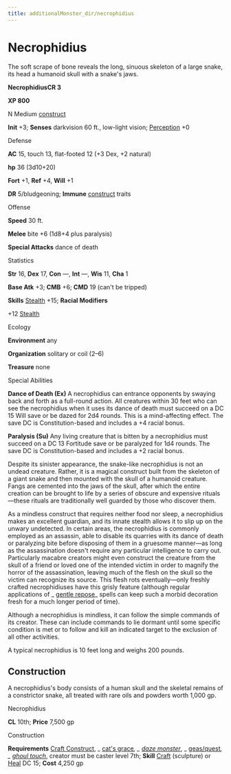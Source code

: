 ```yaml
---
title: additionalMonster_dir/necrophidius
---
```

# Necrophidius

The soft scrape of bone reveals the long, sinuous skeleton of a large snake, its head a humanoid skull with a snake's jaws.

**NecrophidiusCR 3**

**XP 800**

N Medium [construct](monsters/creatureTypes#_construct)

**Init** +3; **Senses** darkvision 60 ft., low-light vision; [Perception](additionalMonster_dir/../skill_dir/perception#_perception) +0

Defense

**AC** 15, touch 13, flat-footed 12 (+3 Dex, +2 natural)

**hp** 36 (3d10+20)

**Fort** +1, **Ref** +4, **Will** +1

**DR** 5/bludgeoning; **Immune** [construct](monster_dir/creatureTypes#_construct) traits

Offense

**Speed** 30 ft.

**Melee** bite +6 (1d8+4 plus paralysis)

**Special Attacks** dance of death

Statistics

**Str** 16, **Dex** 17, **Con** —, **Int** —, **Wis** 11, **Cha** 1

**Base Atk** +3; **CMB** +6; **CMD** 19 (can't be tripped)

**Skills** [Stealth](additionalMonsters/../skill_dir/stealth#_stealth) +15; **Racial Modifiers**

+12 [Stealth](additionalMonsters/../skill_dir/stealth#_stealth)

Ecology

**Environment** any

**Organization** solitary or coil (2–6)

**Treasure** none

Special Abilities

**Dance of Death (Ex)** A necrophidius can entrance opponents by swaying back and forth as a full-round action. All creatures within 30 feet who can see the necrophidius when it uses its dance of death must succeed on a DC 15 Will save or be dazed for 2d4 rounds. This is a mind-affecting effect. The save DC is Constitution-based and includes a +4 racial bonus.

**Paralysis (Su)** Any living creature that is bitten by a necrophidius must succeed on a DC 13 Fortitude save or be paralyzed for 1d4 rounds. The save DC is Constitution-based and includes a +2 racial bonus.

Despite its sinister appearance, the snake-like necrophidius is not an undead creature. Rather, it is a magical construct built from the skeleton of a giant snake and then mounted with the skull of a humanoid creature. Fangs are cemented into the jaws of the skull, after which the entire creation can be brought to life by a series of obscure and expensive rituals—these rituals are traditionally well guarded by those who discover them.

As a mindless construct that requires neither food nor sleep, a necrophidius makes an excellent guardian, and its innate stealth allows it to slip up on the unwary undetected. In certain areas, the necrophidius is commonly employed as an assassin, able to disable its quarries with its dance of death or paralyzing bite before disposing of them in a gruesome manner—as long as the assassination doesn't require any particular intelligence to carry out. Particularly macabre creators might even construct the creature from the skull of a friend or loved one of the intended victim in order to magnify the horror of the assassination, leaving much of the flesh on the skull so the victim can recognize its source. This flesh rots eventually—only freshly crafted necrophidiuses have this grisly feature (although regular applications of _ [gentle repose](additionalMonsters/../spell_dir/gentleRepose#_gentle-repose)_ spells can keep such a morbid decoration fresh for a much longer period of time).

Although a necrophidius is mindless, it can follow the simple commands of its creator. These can include commands to lie dormant until some specific condition is met or to follow and kill an indicated target to the exclusion of all other activities.

A typical necrophidius is 10 feet long and weighs 200 pounds.

## Construction

A necrophidius's body consists of a human skull and the skeletal remains of a constrictor snake, all treated with rare oils and powders worth 1,000 gp.

Necrophidius

**CL** 10th; **Price** 7,500 gp

Construction

**Requirements** [Craft Construct](additionalMonsters/../monster_dir/monsterFeats#_craft-construct), _ [cat's grace](additionalMonsters/../spell_dir/catSGrace#_cat-s-grace)_, _ [daze monster](additionalMonsters/../spell_dir/dazeMonster#_daze-monster)_, _ [geas/quest](additionalMonster_dir/../spell_dir/geasQuest#_geas-quest)_, _ [ghoul touch](additionalMonsters/../spell_dir/ghoulTouch#_ghoul-touch)_, creator must be caster level 7th; **Skill** [Craft](additionalMonsters/../skill_dir/craft#_craft) (sculpture) or [Heal](additionalMonsters/../skill_dir/heal#_heal) DC 15; **Cost** 4,250 gp

